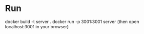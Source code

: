 # Run
docker build -t server .
docker run -p 3001:3001 server
(then open localhost:3001 in your browser)